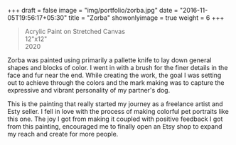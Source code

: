 +++
draft = false
image = "img/portfolio/zorba.jpg"
date = "2016-11-05T19:56:17+05:30"
title = "Zorba"
showonlyimage = true
weight = 6
+++

>Acrylic Paint on Stretched Canvas   
>12"x12"  
>2020 
<!--more-->
Zorba was painted using primarily a pallette knife to lay down general shapes and blocks of color. I went in with a brush for the finer details in the face and fur near the end. While creating the work, the goal 
I was setting out to achieve through the colors and the mark making was to capture the expressive and vibrant personality of my partner's dog. 

This is the painting that really started my journey as a freelance artist and Esty seller. I fell in love with the process of making colorful pet portraits like this one. The joy I got from making it coupled with positive feedback I got from this painting, encouraged me to finally open an
Etsy shop to expand my reach and create for more people.


